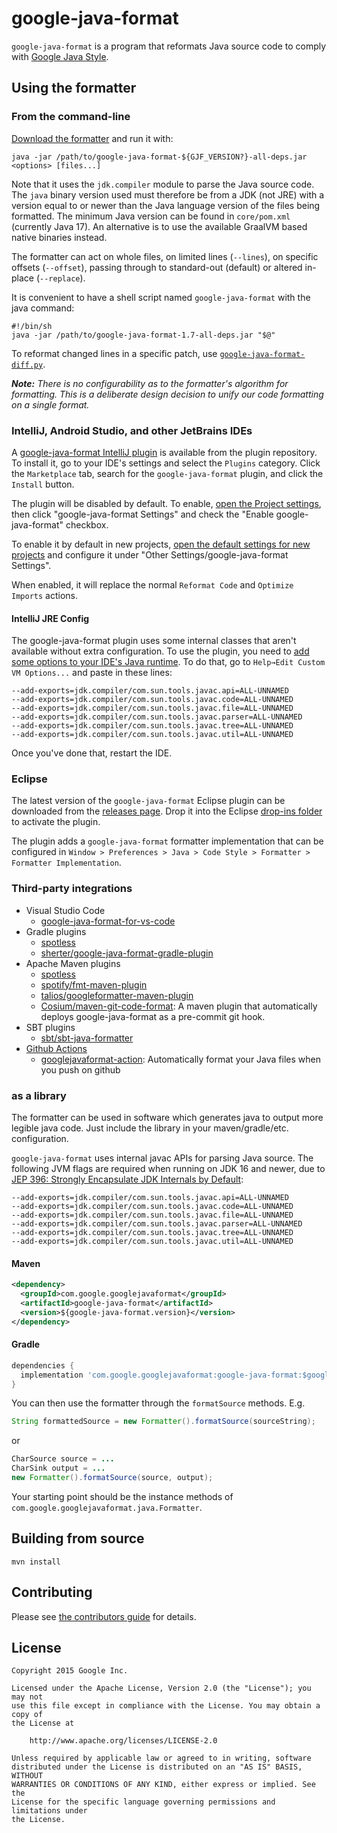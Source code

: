# google-java-format

`google-java-format` is a program that reformats Java source code to comply with
[Google Java Style][].

[Google Java Style]: https://google.github.io/styleguide/javaguide.html

## Using the formatter

### From the command-line

[Download the formatter](https://github.com/google/google-java-format/releases)
and run it with:

```
java -jar /path/to/google-java-format-${GJF_VERSION?}-all-deps.jar <options> [files...]
```

Note that it uses the `jdk.compiler` module to parse the Java source code. The
`java` binary version used must therefore be from a JDK (not JRE) with a version
equal to or newer than the Java language version of the files being formatted.
The minimum Java version can be found in `core/pom.xml` (currently Java 17). An
alternative is to use the available GraalVM based native binaries instead.

The formatter can act on whole files, on limited lines (`--lines`), on specific
offsets (`--offset`), passing through to standard-out (default) or altered
in-place (`--replace`).

It is convenient to have a shell script named `google-java-format` with the
java command:

```
#!/bin/sh
java -jar /path/to/google-java-format-1.7-all-deps.jar "$@"
```

To reformat changed lines in a specific patch, use
[`google-java-format-diff.py`](https://github.com/google/google-java-format/blob/master/scripts/google-java-format-diff.py).

***Note:*** *There is no configurability as to the formatter's algorithm for
formatting. This is a deliberate design decision to unify our code formatting on
a single format.*

### IntelliJ, Android Studio, and other JetBrains IDEs

A
[google-java-format IntelliJ plugin](https://plugins.jetbrains.com/plugin/8527)
is available from the plugin repository. To install it, go to your IDE's
settings and select the `Plugins` category. Click the `Marketplace` tab, search
for the `google-java-format` plugin, and click the `Install` button.

The plugin will be disabled by default. To enable,
[open the Project settings](https://www.jetbrains.com/help/idea/configure-project-settings.html),
then click "google-java-format Settings" and check the "Enable
google-java-format" checkbox.

To enable it by default in new projects,
[open the default settings for new projects](https://www.jetbrains.com/help/idea/configure-project-settings.html#new-default-settings)
and configure it under "Other Settings/google-java-format Settings".

When enabled, it will replace the normal `Reformat Code` and `Optimize Imports`
actions.

#### IntelliJ JRE Config

The google-java-format plugin uses some internal classes that aren't available
without extra configuration. To use the plugin, you need to
[add some options to your IDE's Java runtime](https://www.jetbrains.com/help/idea/tuning-the-ide.html#procedure-jvm-options).
To do that, go to `Help→Edit Custom VM Options...` and paste in these lines:

```
--add-exports=jdk.compiler/com.sun.tools.javac.api=ALL-UNNAMED
--add-exports=jdk.compiler/com.sun.tools.javac.code=ALL-UNNAMED
--add-exports=jdk.compiler/com.sun.tools.javac.file=ALL-UNNAMED
--add-exports=jdk.compiler/com.sun.tools.javac.parser=ALL-UNNAMED
--add-exports=jdk.compiler/com.sun.tools.javac.tree=ALL-UNNAMED
--add-exports=jdk.compiler/com.sun.tools.javac.util=ALL-UNNAMED
```

Once you've done that, restart the IDE.

### Eclipse

The latest version of the `google-java-format` Eclipse plugin can be downloaded
from the [releases page](https://github.com/google/google-java-format/releases).
Drop it into the Eclipse
[drop-ins folder](http://help.eclipse.org/neon/index.jsp?topic=%2Forg.eclipse.platform.doc.isv%2Freference%2Fmisc%2Fp2_dropins_format.html)
to activate the plugin.

The plugin adds a `google-java-format` formatter implementation that can be
configured in `Window > Preferences > Java > Code Style > Formatter > Formatter
Implementation`.

### Third-party integrations

*   Visual Studio Code
    *   [google-java-format-for-vs-code](https://marketplace.visualstudio.com/items?itemName=JoseVSeb.google-java-format-for-vs-code)
*   Gradle plugins
    *   [spotless](https://github.com/diffplug/spotless/tree/main/plugin-gradle#google-java-format)
    *   [sherter/google-java-format-gradle-plugin](https://github.com/sherter/google-java-format-gradle-plugin)
*   Apache Maven plugins
    *   [spotless](https://github.com/diffplug/spotless/tree/main/plugin-maven#google-java-format)
    *   [spotify/fmt-maven-plugin](https://github.com/spotify/fmt-maven-plugin)
    *   [talios/googleformatter-maven-plugin](https://github.com/talios/googleformatter-maven-plugin)
    *   [Cosium/maven-git-code-format](https://github.com/Cosium/maven-git-code-format):
        A maven plugin that automatically deploys google-java-format as a
        pre-commit git hook.
*   SBT plugins
    *   [sbt/sbt-java-formatter](https://github.com/sbt/sbt-java-formatter)
*   [Github Actions](https://github.com/features/actions)
    *   [googlejavaformat-action](https://github.com/axel-op/googlejavaformat-action):
        Automatically format your Java files when you push on github

### as a library

The formatter can be used in software which generates java to output more
legible java code. Just include the library in your maven/gradle/etc.
configuration.

`google-java-format` uses internal javac APIs for parsing Java source. The
following JVM flags are required when running on JDK 16 and newer, due to
[JEP 396: Strongly Encapsulate JDK Internals by Default](https://openjdk.java.net/jeps/396):

```
--add-exports=jdk.compiler/com.sun.tools.javac.api=ALL-UNNAMED
--add-exports=jdk.compiler/com.sun.tools.javac.code=ALL-UNNAMED
--add-exports=jdk.compiler/com.sun.tools.javac.file=ALL-UNNAMED
--add-exports=jdk.compiler/com.sun.tools.javac.parser=ALL-UNNAMED
--add-exports=jdk.compiler/com.sun.tools.javac.tree=ALL-UNNAMED
--add-exports=jdk.compiler/com.sun.tools.javac.util=ALL-UNNAMED
```

#### Maven

```xml
<dependency>
  <groupId>com.google.googlejavaformat</groupId>
  <artifactId>google-java-format</artifactId>
  <version>${google-java-format.version}</version>
</dependency>
```

#### Gradle

```groovy
dependencies {
  implementation 'com.google.googlejavaformat:google-java-format:$googleJavaFormatVersion'
}
```

You can then use the formatter through the `formatSource` methods. E.g.

```java
String formattedSource = new Formatter().formatSource(sourceString);
```

or

```java
CharSource source = ...
CharSink output = ...
new Formatter().formatSource(source, output);
```

Your starting point should be the instance methods of
`com.google.googlejavaformat.java.Formatter`.

## Building from source

```
mvn install
```

## Contributing

Please see [the contributors guide](CONTRIBUTING.md) for details.

## License

```text
Copyright 2015 Google Inc.

Licensed under the Apache License, Version 2.0 (the "License"); you may not
use this file except in compliance with the License. You may obtain a copy of
the License at

    http://www.apache.org/licenses/LICENSE-2.0

Unless required by applicable law or agreed to in writing, software
distributed under the License is distributed on an "AS IS" BASIS, WITHOUT
WARRANTIES OR CONDITIONS OF ANY KIND, either express or implied. See the
License for the specific language governing permissions and limitations under
the License.
```
